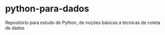 # python-para-dados
Repositório para estudo de Python, de noções básicas a técnicas de coleta de dados
